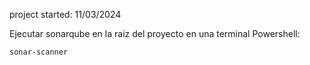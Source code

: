 project started: 11/03/2024


Ejecutar sonarqube en la raiz del proyecto en una terminal Powershell: 
```console
sonar-scanner
```
